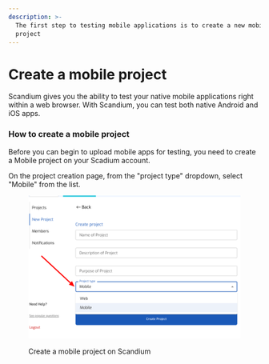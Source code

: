 ```yaml
---
description: >-
  The first step to testing mobile applications is to create a new mobile
  project
---
```


# Create a mobile project

Scandium gives you the ability to test your native mobile applications right within a web browser. With Scandium, you can test both native Android and iOS apps.

### How to create a mobile project

Before you can begin to upload mobile apps for testing, you need to create a Mobile project on your Scadium account.

On the project creation page, from the "project type" dropdown, select "Mobile" from the list.

<figure><img src="../.gitbook/assets/image (7).png" alt=""><figcaption><p>Create a mobile project on Scandium</p></figcaption></figure>
